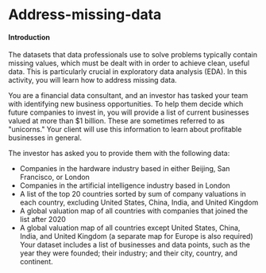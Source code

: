 # Address-missing-data
#### Introduction
The datasets that data professionals use to solve problems typically contain missing values, which must be dealt with in order to achieve clean, useful data. This is particularly crucial in exploratory data analysis (EDA). In this activity, you will learn how to address missing data.

You are a financial data consultant, and an investor has tasked your team with identifying new business opportunities. To help them decide which future companies to invest in, you will provide a list of current businesses valued at more than $1 billion. These are sometimes referred to as "unicorns." Your client will use this information to learn about profitable businesses in general.

The investor has asked you to provide them with the following data:

* Companies in the hardware industry based in either Beijing, San Francisco, or London
* Companies in the artificial intelligence industry based in London
* A list of the top 20 countries sorted by sum of company valuations in each country, excluding United States, China, India, and United Kingdom
* A global valuation map of all countries with companies that joined the list after 2020
* A global valuation map of all countries except United States, China, India, and United Kingdom (a separate map for Europe is also required)
Your dataset includes a list of businesses and data points, such as the year they were founded; their industry; and their city, country, and continent.
